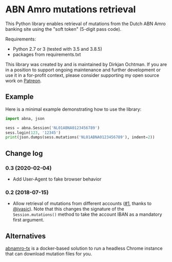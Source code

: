 # ABN Amro mutations retrieval

This Python library enables retrieval of mutations from the Dutch ABN Amro
banking site using the "soft token" (5-digit pass code).

Requirements:

- Python 2.7 or 3 (tested with 3.5 and 3.8.5)
- packages from requirements.txt


This library was created by and is maintained by Dirkjan Ochtman. If you are
in a position to support ongoing maintenance and further development or use it
in a for-profit context, please consider supporting my open source work on
[Patreon](https://www.patreon.com/dochtman).

## Example

Here is a minimal example demonstrating how to use the library:

```python
import abna, json

sess = abna.Session('NL01ABNA0123456789')
sess.login(123, '12345')
print(json.dumps(sess.mutations('NL01ABNA0123456789'), indent=2))
```

## Change log
### 0.3 (2020-02-04)

- Add User-Agent to fake browser behavior

### 0.2 (2018-07-15)

- Allow retrieval of mutations from different accounts
  ([#1](https://github.com/djc/abna/pull/1), thanks to
  [@ivasic](https://github.com/ivasic)). Note that this changes the signature
  of the `Session.mutations()` method to take the account IBAN as a mandatory
  first argument.

## Alternatives

[abnamro-tx](https://github.com/mkrcah/abnamro-tx) is a docker-based solution
to run a headless Chrome instance that can download mutation files for you.
